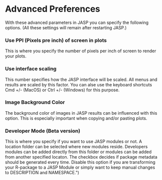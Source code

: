 
Advanced Preferences
=========

With these advanced parameters in JASP you can specify the following options.
(All these settings will remain after restarting JASP.)

### Use PPI (Pixels pre inch) of screen in plots

This is where you specify the number of pixels per inch of screen
to render your plots.

### Use interface scaling

This number specifies how the JASP interface will be scaled.
All menus and results are scaled by this factor.
You can alse use the keyboard shortcuts Cmd +/- (MacOS) or Ctrl +/- (Windows) for
this purpose.


### Image Background Color

The background color of images in JASP results can be influenced with this option.
This is especially important when copying and/or pasting plots.


### Developer Mode (Beta version)

This is where you specify if you want to use JASP modules or not.
A location folder can be selected where new modules reside.
Developers modules can be added directly from this folder or modules
can be added from another specified locaton.
The checkbox decides if package metadata should be generated every time.
Disable this option if you are transforming your R-package to a JASP Module
or simply want to keep manual changes to DESCRIPTION and NAMESPACE.")


